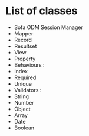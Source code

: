 # List of classes

 * Sofa ODM Session Manager
 * Mapper
 * Record
 * Resultset
 * View
 * Property
 * Behaviours :
  * Index
  * Required
  * Unique
 * Validators :
  * String
  * Number
  * Object
  * Array
  * Date
  * Boolean